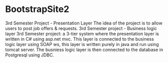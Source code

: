 # BootstrapSite2
3rd Semester Project - Presentation Layer
The idea of the project is to allow users to post job offers & requests.
3rd Semester project - Business logic layer
3rd Semester project: a 3-tier system where the presentation layer is written in C# using asp.net mvc.
This layer is connected to the business logic layer using SOAP ws, this layer is written purely in java and run using tomcat server. 
The busniess logic layer is then connected to the database in Postgresql using JDBC. 
